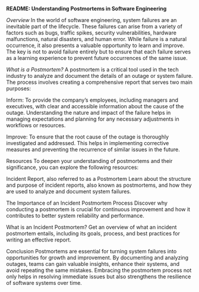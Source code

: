 **README: Understanding Postmortems in Software Engineering**

*Overview*
In the world of software engineering, system failures are an inevitable part of the lifecycle. 
These failures can arise from a variety of factors such as bugs, traffic spikes, security vulnerabilities, hardware malfunctions, natural disasters, and human error.
While failure is a natural occurrence, it also presents a valuable opportunity to learn and improve. The key is not to avoid failure entirely but to ensure that each failure serves as a learning experience to prevent future occurrences of the same issue.

*What is a Postmortem?*
A postmortem is a critical tool used in the tech industry to analyze and document the details of an outage or system failure. The process involves creating a comprehensive report that serves two main purposes:

Inform: To provide the company’s employees, including managers and executives, with clear and accessible information about the cause of the outage. Understanding the nature and impact of the failure helps in managing expectations and planning for any necessary adjustments in workflows or resources.

Improve: To ensure that the root cause of the outage is thoroughly investigated and addressed. This helps in implementing corrective measures and preventing the recurrence of similar issues in the future.

Resources
To deepen your understanding of postmortems and their significance, you can explore the following resources:

Incident Report, also referred to as a Postmortem
Learn about the structure and purpose of incident reports, also known as postmortems, and how they are used to analyze and document system failures.

The Importance of an Incident Postmortem Process
Discover why conducting a postmortem is crucial for continuous improvement and how it contributes to better system reliability and performance.

What is an Incident Postmortem?
Get an overview of what an incident postmortem entails, including its goals, process, and best practices for writing an effective report.

Conclusion
Postmortems are essential for turning system failures into opportunities for growth and improvement. By documenting and analyzing outages, teams can gain valuable insights, enhance their systems, and avoid repeating the same mistakes. Embracing the postmortem process not only helps in resolving immediate issues but also strengthens the resilience of software systems over time.
